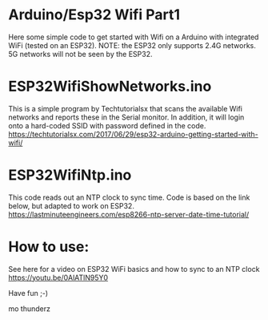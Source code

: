 # Arduino/Esp32 Wifi Part1
Here some simple code to get started with Wifi on a Arduino with integrated WiFi (tested on an ESP32). NOTE: the ESP32 only supports 2.4G networks. 5G networks will not be seen by the ESP32.

# ESP32WifiShowNetworks.ino
This is a simple program by Techtutorialsx that scans the available Wifi networks and reports these in the Serial monitor. In addition, it will login onto a hard-coded SSID with password defined in the code.
https://techtutorialsx.com/2017/06/29/esp32-arduino-getting-started-with-wifi/

# ESP32WifiNtp.ino
This code reads out an NTP clock to sync time. Code is based on the link below, but adapted to work on ESP32.
https://lastminuteengineers.com/esp8266-ntp-server-date-time-tutorial/

# How to use:
See here for a video on ESP32 WiFi basics and how to sync to an NTP clock
https://youtu.be/0AlATlN95Y0



Have fun ;-)

mo thunderz
